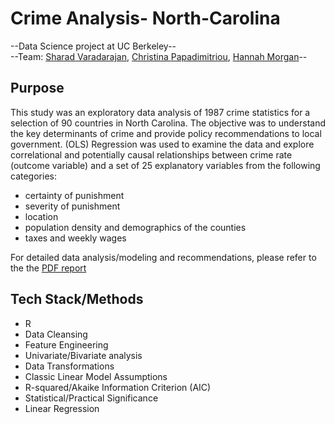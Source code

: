 # Crime Analysis- North-Carolina

--Data Science project at UC Berkeley--  
--Team: [Sharad Varadarajan](https://www.linkedin.com/in/sharadv/), [Christina Papadimitriou](https://www.linkedin.com/in/cpapadimitriou1/), [Hannah Morgan](https://www.linkedin.com/in/hannah-morgan-96317a33/)-- 

Purpose
-----

This study was an exploratory data analysis of 1987 crime statistics for a selection of 90 countries in North Carolina. The objective was to understand the key determinants of crime and provide policy recommendations to local government. (OLS) Regression was used to examine the data and explore correlational and potentially causal relationships between crime rate (outcome variable) and a set of 25 explanatory variables from the following categories:

- certainty of punishment
- severity of punishment
- location
- population density and demographics of the counties
- taxes and weekly wages

For detailed data analysis/modeling and recommendations, please refer to the the [PDF report](https://github.com/sharadv99/w203-Crime-Analysis-North-Carolina/blob/master/Crime_Analysis.pdf)

Tech Stack/Methods
-----------------

- R
- Data Cleansing
- Feature Engineering
- Univariate/Bivariate analysis
- Data Transformations
- Classic Linear Model Assumptions
- R-squared/Akaike Information Criterion (AIC)
- Statistical/Practical Significance
- Linear Regression


